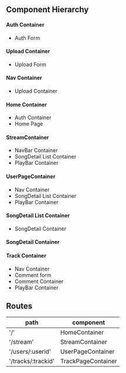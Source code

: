 ## Component Hierarchy

#### Auth Container
- Auth Form

#### Upload Container
- Upload Form

#### Nav Container
- Upload Container

#### Home Container
- Auth Container
- Home Page

#### StreamContainer
- NavBar Container
- SongDetail List Container
- PlayBar Container

#### UserPageContainer
- Nav Container
- SongDetail List Container
- PlayBar Container

#### SongDetail List Container
- SongDetail Container

#### SongDetail Container

#### Track Container
- Nav Container
- Comment form
- Comment Container
- PlayBar Container

## Routes
path              | component
------------------|-----------
'/'               | HomeContainer   
'/stream'         | StreamContainer    
'/users/:userid'  | UserPageContainer    
'/tracks/:trackid'| TrackPageContainer    
